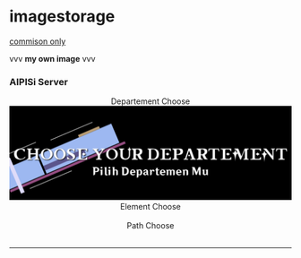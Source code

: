 # imagestorage
<a href="comission.md">commison only</a>

vvv **my own image** vvv
### AIPISi Server <br>
<center>Departement Choose</center>
<img src="AIPISI-Departement.png">
<center>Element Choose</center>
<img src="">
<center>Path Choose</center>
<img src="">
<hr>
